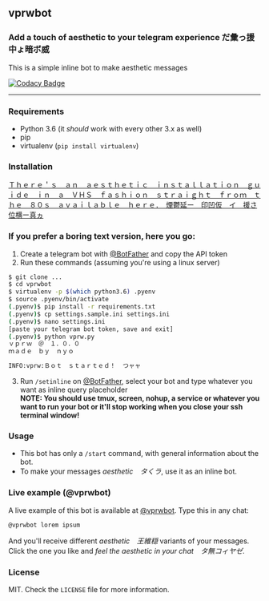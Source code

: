 ## vprwbot
### Add a touch of aesthetic to your telegram experience だ彙っ援中ょ暗ボ威
This is a simple inline bot to make aesthetic messages

[![Codacy Badge](https://api.codacy.com/project/badge/Grade/c9adbd11a6514d169745324ef87e5122)](https://www.codacy.com/app/xNyo/vprwbot?utm_source=github.com&amp;utm_medium=referral&amp;utm_content=xNyo/vprwbot&amp;utm_campaign=Badge_Grade)

---

### Requirements
- Python 3.6 (it _should_ work with every other 3.x as well)  
- pip  
- virtualenv (`pip install virtualenv`)  

### Installation
[Ｔｈｅｒｅ＇ｓ　ａｎ　ａｅｓｔｈｅｔｉｃ　ｉｎｓｔａｌｌａｔｉｏｎ　ｇｕｉｄｅ　ｉｎ　ａ　ＶＨＳ　ｆａｓｈｉｏｎ　ｓｔｒａｉｇｈｔ　ｆｒｏｍ　ｔｈｅ　８０ｓ　ａｖａｉｌａｂｌｅ　ｈｅｒｅ．　煙鬱延ー　印凹仮　イ　援さ位横ー真ヵ](https://youtu.be/t2x91807C4A)  


### If you prefer a boring text version, here you go:
1. Create a telegram bot with [@BotFather](https://telegram.me/botfather) and copy the API token  
2. Run these commands (assuming you're using a linux server)  
```bash
$ git clone ...
$ cd vprwbot
$ virtualenv -p $(which python3.6) .pyenv
$ source .pyenv/bin/activate
(.pyenv)$ pip install -r requirements.txt
(.pyenv)$ cp settings.sample.ini settings.ini
(.pyenv)$ nano settings.ini
[paste your telegram bot token, save and exit]
(.pyenv)$ python vprw.py
ｖｐｒｗ　＠　１．０．０
ｍａｄｅ　ｂｙ　ｎｙｏ

INFO:vprw:Ｂｏｔ　ｓｔａｒｔｅｄ！  つャャ
```
3. Run `/setinline` on [@BotFather](https://telegram.me/botfather), select your bot and type whatever you want as inline query placeholder  
**NOTE: You should use tmux, screen, nohup, a service or whatever you want to run your bot or it'll stop working
when you close your ssh terminal window!**

### Usage
- This bot has only a `/start` command, with general information about the bot.  
- To make your messages _aesthetic　タくラ_, use it as an inline bot.  

### Live example (@vprwbot)
A live example of this bot is available at [@vprwbot](https://telegram.me/vprwbot). 
Type this in any chat:  
```
@vprwbot lorem ipsum
```
And you'll receive different _aesthetic　王維穏_ variants of your messages.  
Click the one you like and _feel the aesthetic in your chat　タ無コィヤゼ_.  

### License
MIT. Check the `LICENSE` file for more information.
